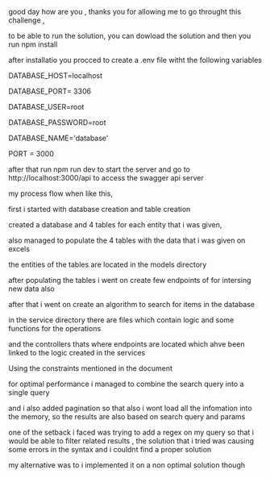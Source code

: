  good day how are you  , thanks you  for allowing me to go throught this challenge  ,


  to be able to run the solution,  you can  dowload  the solution and  then  you run npm install

  after installatio  you procced to  create a .env  file witht the following  variables

DATABASE_HOST=localhost


DATABASE_PORT= 3306


DATABASE_USER=root


DATABASE_PASSWORD=root


DATABASE_NAME='database'



PORT = 3000



after that run npm run dev to start the server and go to http://localhost:3000/api to access the swagger api server




 my process flow when like this,




 first i started with database creation and table creation




 created a database  and 4 tables for each entity that i was given,




 also managed to populate the  4 tables with the data that i was given  on excels




 the entities  of the tables are located in the models directory




 after populating the tables i went on create few endpoints of for  intersing new data  also



after that i went on create an algorithm to search for items in the database


 in the service directory there are files which contain logic and some functions  for the operations



 and the  controllers thats where endpoints are located which ahve been linked to the logic created in the services


Using the constraints mentioned in the  document

for optimal performance i managed to combine the  search query into a single query

and i also added pagination  so that also i wont load all the infomation into  the memory, so the results are also  based on search query and params


one of the setback i faced was trying to add a regex on my query so that i would be able to  filter related results , the solution that i tried was causing some errors  in the syntax  and i couldnt find a proper solution



my alternative was to  i implemented it on a non optimal solution though





